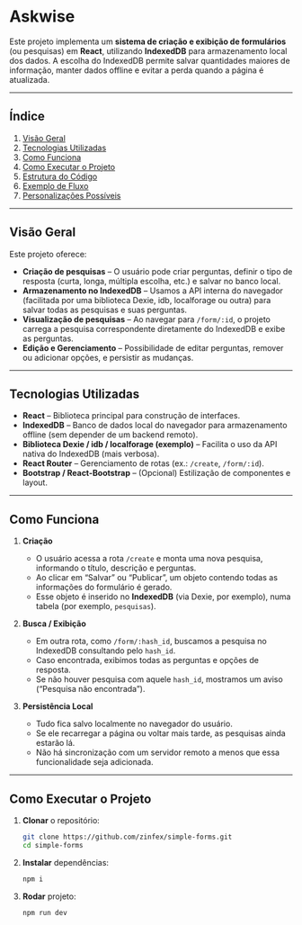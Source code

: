 # Askwise

Este projeto implementa um **sistema de criação e exibição de formulários** (ou pesquisas) em **React**, utilizando **IndexedDB** para armazenamento local dos dados. A escolha do IndexedDB permite salvar quantidades maiores de informação, manter dados offline e evitar a perda quando a página é atualizada.

---

## Índice

1. [Visão Geral](#visão-geral)  
2. [Tecnologias Utilizadas](#tecnologias-utilizadas)  
3. [Como Funciona](#como-funciona)  
4. [Como Executar o Projeto](#como-executar-o-projeto)  
5. [Estrutura do Código](#estrutura-do-código)  
6. [Exemplo de Fluxo](#exemplo-de-fluxo)  
7. [Personalizações Possíveis](#personalizações-possíveis)  

---

## Visão Geral

Este projeto oferece:

- **Criação de pesquisas** – O usuário pode criar perguntas, definir o tipo de resposta (curta, longa, múltipla escolha, etc.) e salvar no banco local.  
- **Armazenamento no IndexedDB** – Usamos a API interna do navegador (facilitada por uma biblioteca Dexie, idb, localforage ou outra) para salvar todas as pesquisas e suas perguntas.  
- **Visualização de pesquisas** – Ao navegar para `/form/:id`, o projeto carrega a pesquisa correspondente diretamente do IndexedDB e exibe as perguntas.  
- **Edição e Gerenciamento** – Possibilidade de editar perguntas, remover ou adicionar opções, e persistir as mudanças.

---

## Tecnologias Utilizadas

- **React** – Biblioteca principal para construção de interfaces.  
- **IndexedDB** – Banco de dados local do navegador para armazenamento offline (sem depender de um backend remoto).  
- **Biblioteca Dexie / idb / localforage (exemplo)** – Facilita o uso da API nativa do IndexedDB (mais verbosa).  
- **React Router** – Gerenciamento de rotas (ex.: `/create`, `/form/:id`).  
- **Bootstrap / React-Bootstrap** – (Opcional) Estilização de componentes e layout.

---

## Como Funciona

1. **Criação**  
   - O usuário acessa a rota `/create` e monta uma nova pesquisa, informando o título, descrição e perguntas.  
   - Ao clicar em “Salvar” ou “Publicar”, um objeto contendo todas as informações do formulário é gerado.  
   - Esse objeto é inserido no **IndexedDB** (via Dexie, por exemplo), numa tabela (por exemplo, `pesquisas`).  

2. **Busca / Exibição**  
   - Em outra rota, como `/form/:hash_id`, buscamos a pesquisa no IndexedDB consultando pelo `hash_id`.  
   - Caso encontrada, exibimos todas as perguntas e opções de resposta.  
   - Se não houver pesquisa com aquele `hash_id`, mostramos um aviso (“Pesquisa não encontrada”).

3. **Persistência Local**  
   - Tudo fica salvo localmente no navegador do usuário.  
   - Se ele recarregar a página ou voltar mais tarde, as pesquisas ainda estarão lá.  
   - Não há sincronização com um servidor remoto a menos que essa funcionalidade seja adicionada.

---

## Como Executar o Projeto

1. **Clonar** o repositório:
   ```bash
   git clone https://github.com/zinfex/simple-forms.git
   cd simple-forms
2. **Instalar** dependências:
   ```bash
   npm i
3. **Rodar** projeto:
   ```bash
   npm run dev
